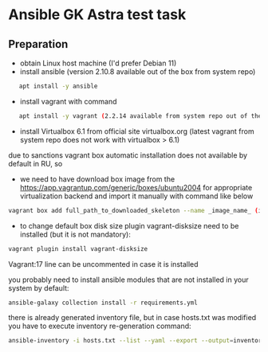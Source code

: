 # Ansible GK Astra test task

## Preparation
- obtain Linux host machine (I'd prefer Debian 11)
- install ansible (version 2.10.8 available out of the box from system repo)
```sh
   apt install -y ansible
```
- install vagrant with command
 ```sh
    apt install -y vagrant (2.2.14 available from system repo out of the box)
 ```
- install Virtualbox 6.1 from official site virtualbox.org (latest vagrant from system repo does not work with virtualbox > 6.1)


due to sanctions vagrant box automatic installation does not available by default in RU, so

- we need to have download box image from the https://app.vagrantup.com/generic/boxes/ubuntu2004 for appropriate virtualization backend
and import it manually with command like below
```sh
vagrant box add full_path_to_downloaded_skeleton --name _image_name_ (image_name = "generic/ubuntu2004" based on tech spec in our case)
```

- to change default box disk size plugin vagrant-disksize need to be installed (but it is not mandatory):
```sh
vagrant plugin install vagrant-disksize
```
Vagrant:17 line can be uncommented in case it is installed



you probably need to install ansible modules that are not installed in your system by default:
```sh
ansible-galaxy collection install -r requirements.yml
```

there is already generated inventory file, but in case hosts.txt was modified
you have to execute inventory re-generation command:
```sh
ansible-inventory -i hosts.txt --list --yaml --export --output=inventory
```


